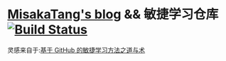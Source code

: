 # [MisakaTang's blog](https://misakatang.cn/) && 敏捷学习仓库 [![Build Status](https://travis-ci.org/TangMisaka23001/TangMisaka23001.github.io.svg?branch=source)](https://travis-ci.org/TangMisaka23001/TangMisaka23001.github.io)
灵感来自于:[基于 GitHub 的敏捷学习方法之道与术](https://blog.jimmylv.info/2016-12-04-agile-learning-based-on-github-issues/)
